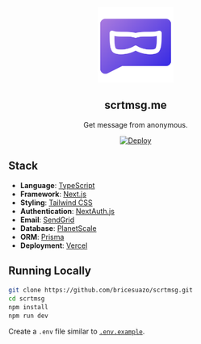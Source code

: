 <p align="center">
   <br/>
   <a href="https://scrtmsg.me" target="_blank"><img width="150px" src="https://raw.githubusercontent.com/bricesuazo/scrtmsg/main/public/images/scrtmsg-logo.png" /></a>
   <h2 align="center">scrtmsg.me</h2>
   <p align="center">Get message from anonymous.</p>

   <p align="center" style="align: center;">
      <a href="https://vercel.com/new/clone?repository-url=https://github.com/bricesuazo/scrtmsg">
        <img src="https://vercel.com/button" alt="Deploy" />
        </a>
   </p>
</p>

## Stack

- **Language**: [TypeScript](https://www.typescriptlang.org/)
- **Framework**: [Next.js](https://nextjs.org/)
- **Styling**: [Tailwind CSS](https://tailwindcss.com/)
- **Authentication**: [NextAuth.js](https://next-auth.js.org/)
- **Email**: [SendGrid](https://sendgrid.com/)
- **Database**: [PlanetScale](https://planetscale.com/)
- **ORM**: [Prisma](https://www.prisma.io/)
- **Deployment**: [Vercel](https://vercel.com)

## Running Locally

```bash
git clone https://github.com/bricesuazo/scrtmsg.git
cd scrtmsg
npm install
npm run dev
```

Create a `.env` file similar to [`.env.example`](https://github.com/bricesuazo/scrtmsg/blob/main/.env.example).
